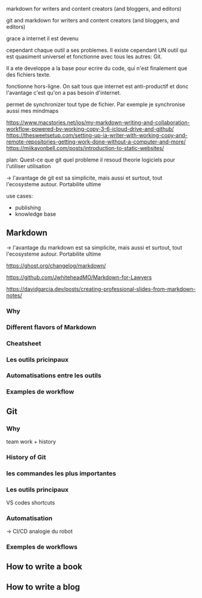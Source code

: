 markdown for writers and content creators (and bloggers, and editors)

git and markdown for writers and content creators (and bloggers, and editors)

grace a internet il est devenu

cependant chaque outil a ses problemes.
Il existe cependant UN outil qui est quasiment universel et fonctionne avec tous les autres: Git.

Il a ete developpe a la base pour ecrire du code, qui n'est finalement que des fichiers texte.

fonctionne hors-ligne. On sait tous que internet est anti-productif et donc l'avantage c'est qu'on a pas besoin d'internet.

permet de synchronizer tout type de fichier. Par exemple je synchronise aussi mes mindmaps


https://www.macstories.net/ios/my-markdown-writing-and-collaboration-workflow-powered-by-working-copy-3-6-icloud-drive-and-github/
https://thesweetsetup.com/setting-up-ia-writer-with-working-copy-and-remote-repositories-getting-work-done-without-a-computer-and-more/
https://miikavonbell.com/posts/introduction-to-static-websites/

plan:
Quest-ce que git
quel probleme il resoud
theorie
logiciels pour l'utiliser
utilisation



-> l'avantage de git est sa simplicite, mais aussi et surtout, tout l'ecosysteme autour. Portabilite ultime


use cases:
- publishing
- knowledge base


## Markdown

-> l'avantage du markdown est sa simplicite, mais aussi et surtout, tout l'ecosysteme autour. Portabilite ultime

https://ghost.org/changelog/markdown/

https://github.com/JwhiteheadMO/Markdown-for-Lawyers

https://davidgarcia.dev/posts/creating-professional-slides-from-markdown-notes/


### Why

### Different flavors of Markdown

### Cheatsheet

### Les outils pricinpaux

### Automatisations entre les outils

### Examples de workflow


## Git

### Why

team work + history

### History of Git

### les commandes les plus importantes

### Les outils principaux
VS codes shortcuts


### Automatisation

-> CI/CD
analogie du robot


### Exemples de workflows


## How to write a book

## How to write a blog
